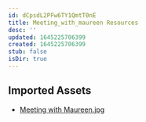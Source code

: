 ```yaml
---
id: dCpsdL2PFw6TY1QmtT0nE
title: Meeting_with_maureen Resources
desc: ''
updated: 1645225706399
created: 1645225706399
stub: false
isDir: true
---
```

## Imported Assets
- [Meeting with Maureen.jpg](/assets/meeting-with-maureen-nNHlQoeqIsQB.jpg)
